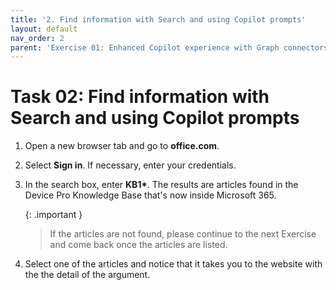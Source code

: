 ```yaml
---
title: '2. Find information with Search and using Copilot prompts'
layout: default
nav_order: 2
parent: 'Exercise 01: Enhanced Copilot experience with Graph connectors'
---
```


# Task 02: Find information with Search and using Copilot prompts

1.   Open a new browser tab and go to **office.com**.

1.   Select **Sign in**. If necessary, enter your credentials.

1.   In the search box, enter **KB1&#42;**. The results are articles found in the Device Pro Knowledge Base that's now inside Microsoft 365.

	 {: .important }
 	 > If the articles are not found, please continue to the next Exercise and come back once the articles are listed.


1.   Select one of the articles and notice that it takes you to the website with the the detail of the argument.
